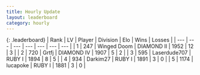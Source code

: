 ```yaml
---
title: Hourly Update
layout: leaderboard
category: hourly
---
```


{: .leaderboard}
| Rank | LV | Player | Division | Elo | Wins | Losses |
| --- | --- | --- | --- | --- | --- | --- |
| <span data-change="0">1</span> | 247 | <span title="ID: 744396">Winged Doom</span> | DIAMOND II | <span data-change="0">1952</span> | <span data-change="0">12</span> | <span data-change="0">3</span> |
| <span data-change="0">2</span> | 720 | <span title="ID: 742306">Grtfj</span> | DIAMOND IV | <span data-change="0">1907</span> | <span data-change="0">5</span> | <span data-change="0">2</span> |
| <span data-change="1">3</span> | 595 | <span title="ID: 372321">Laserdude707</span> | RUBY I | <span data-change="11">1894</span> | <span data-change="1">8</span> | <span data-change="0">5</span> |
| <span data-change="-1">4</span> | 934 | <span title="ID: 694036">Darkim27</span> | RUBY I | <span data-change="0">1891</span> | <span data-change="0">3</span> | <span data-change="0">0</span> |
| <span data-change="0">5</span> | 1174 | <span title="ID: 41925">lucapoke</span> | RUBY I | <span data-change="0">1881</span> | <span data-change="0">3</span> | <span data-change="0">0</span> |